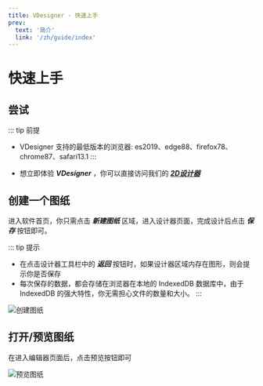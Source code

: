 ```yaml
---
title: VDesigner - 快速上手
prev:
  text: '简介'
  link: '/zh/guide/index'
---
```


# 快速上手


## 尝试

::: tip 前提

- VDesigner 支持的最低版本的浏览器: es2019、edge88、firefox78、chrome87、safari13.1
:::

- 想立即体验 ***VDesigner*** ，你可以直接访问我们的 [***2D设计器***](https://2d.vdesigner.work)

## 创建一个图纸

进入软件首页，你只需点击 ***新建图纸*** 区域，进入设计器页面，完成设计后点击 ***保存*** 按钮即可。

::: tip 提示
- 在点击设计器工具栏中的 ***返回*** 按钮时，如果设计器区域内存在图形，则会提示你是否保存
- 每次保存的数据，都会存储在浏览器在本地的 IndexedDB 数据库中，由于 IndexedDB 的强大特性，你无需担心文件的数量和大小。
:::

![创建图纸](/images/screenshot/guide/build-file.gif)

## 打开/预览图纸

在进入编辑器页面后，点击预览按钮即可

![预览图纸](/images/screenshot/guide/preview.gif)
